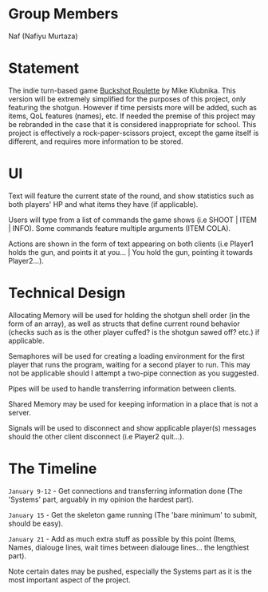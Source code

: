 # Group Members
Naf (Nafiyu Murtaza)
# Statement
The indie turn-based game [Buckshot Roulette](https://store.steampowered.com/app/2835570/Buckshot_Roulette/) by Mike Klubnika. This version will be extremely simplified for the purposes of this project, only featuring the shotgun. However if time persists more will be added, such as items, QoL features (names), etc. If needed the premise of this project may be rebranded in the case that it is considered inappropriate for school. This project is effectively a rock-paper-scissors project, except the game itself is different, and requires more information to be stored.
# UI
Text will feature the current state of the round, and show statistics such as both players' HP and what items they have (if applicable).  

Users will type from a list of commands the game shows (i.e SHOOT | ITEM | INFO). Some commands feature multiple arguments (ITEM COLA).  

Actions are shown in the form of text appearing on both clients (i.e Player1 holds the gun, and points it at you... | You hold the gun, pointing it towards Player2...).  

# Technical Design
Allocating Memory will be used for holding the shotgun shell order (in the form of an array), as well as structs that define current round behavior (checks such as is the other player cuffed? is the shotgun sawed off? etc.) if applicable.  

Semaphores will be used for creating a loading environment for the first player that runs the program, waiting for a second player to run. This may not be applicable should I attempt a two-pipe connection as you suggested.  

Pipes will be used to handle transferring information between clients.  

Shared Memory may be used for keeping information in a place that is not a server.  

Signals will be used to disconnect and show applicable player(s) messages should the other client disconnect (i.e Player2 quit...).  

# The Timeline
`January 9-12` - Get connections and transferring information done (The 'Systems' part, arguably in my opinion the hardest part).  

`January 15` - Get the skeleton game running (The 'bare minimum' to submit, should be easy).  

`January 21` - Add as much extra stuff as possible by this point (Items, Names, dialouge lines, wait times between dialouge lines... the lengthiest part).  

Note certain dates may be pushed, especially the Systems part as it is the most important aspect of the project.


